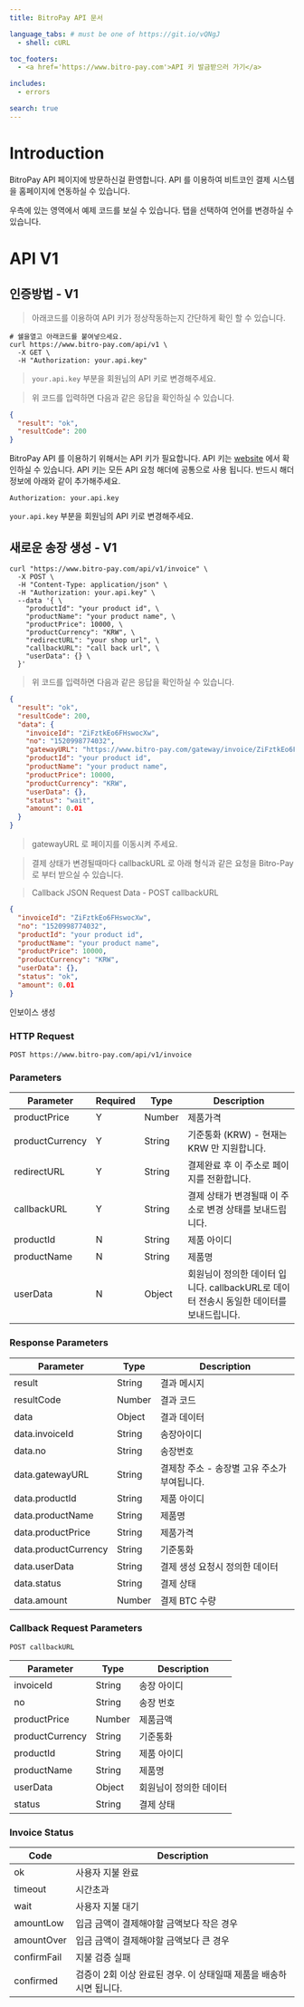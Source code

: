 ```yaml
---
title: BitroPay API 문서

language_tabs: # must be one of https://git.io/vQNgJ
  - shell: cURL

toc_footers:
  - <a href='https://www.bitro-pay.com'>API 키 발금받으러 가기</a>

includes:
  - errors

search: true
---
```


# Introduction

BitroPay API 페이지에 방문하신걸 환영합니다. API 를 이용하여 비트코인 결제 시스템을 홈페이지에 연동하실 수 있습니다. 

우측에 있는 영역에서 예제 코드를 보실 수 있습니다. 탭을 선택하여 언어를 변경하실 수 있습니다.

# API V1

## 인증방법 - V1

> 아래코드를 이용하여 API 키가 정상작동하는지 간단하게 확인 할 수 있습니다.

```shell
# 쉘을열고 아래코드를 붙여넣으세요.
curl https://www.bitro-pay.com/api/v1 \
  -X GET \
  -H "Authorization: your.api.key"
```

> `your.api.key` 부분을 회원님의 API 키로 변경해주세요.

> 위 코드를 입력하면 다음과 같은 응답을 확인하실 수 있습니다.

```json
{
  "result": "ok",
  "resultCode": 200
}
```

BitroPay API 를 이용하기 위해서는 API 키가 필요합니다.
API 키는 [website](https://www.bitro-pay.com/merchant/setting) 에서 확인하실 수 있습니다.
API 키는 모든 API 요청 해더에 공통으로 사용 됩니다. 반드시 해더정보에 아래와 같이 추가해주세요.

`Authorization: your.api.key`

<aside class="notice">
<code>your.api.key</code> 부분을 회원님의 API 키로 변경해주세요.
</aside>

## 새로운 송장 생성 - V1
```shell
curl "https://www.bitro-pay.com/api/v1/invoice" \
  -X POST \
  -H "Content-Type: application/json" \
  -H "Authorization: your.api.key" \
  --data '{ \
    "productId": "your product id", \ 
    "productName": "your product name", \ 
    "productPrice": 10000, \
    "productCurrency": "KRW", \
    "redirectURL": "your shop url", \
    "callbackURL": "call back url", \
    "userData": {} \
  }'
```

> 위 코드를 입력하면 다음과 같은 응답을 확인하실 수 있습니다.

```json
{
  "result": "ok",
  "resultCode": 200,
  "data": {
    "invoiceId": "ZiFztkEo6FHswocXw",
    "no": "1520998774032",
    "gatewayURL": "https://www.bitro-pay.com/gateway/invoice/ZiFztkEo6FHswocXw",
    "productId": "your product id",
    "productName": "your product name",
    "productPrice": 10000,
    "productCurrency": "KRW",
    "userData": {},
    "status": "wait",
    "amount": 0.01
  }
}
```

> gatewayURL 로 페이지를 이동시켜 주세요.

> 결제 상태가 변경될때마다 callbackURL 로 아래 형식과 같은 요청을 Bitro-Pay로 부터 받으실 수 있습니다.

> Callback JSON Request Data - POST callbackURL

```json
{
  "invoiceId": "ZiFztkEo6FHswocXw",
  "no": "1520998774032",
  "productId": "your product id",
  "productName": "your product name",
  "productPrice": 10000,
  "productCurrency": "KRW",
  "userData": {},
  "status": "ok",
  "amount": 0.01
}
```

인보이스 생성

### HTTP Request

`POST https://www.bitro-pay.com/api/v1/invoice`

### Parameters

Parameter | Required | Type | Description
--------- | -------- | ---- | -----------
productPrice | Y | Number | 제품가격
productCurrency | Y | String | 기준통화 (KRW) - 현재는 KRW 만 지원합니다.
redirectURL | Y | String | 결제완료 후 이 주소로 페이지를 전환합니다.
callbackURL | Y | String | 결제 상태가 변경될때 이 주소로 변경 상태를 보내드립니다.
productId | N | String | 제품 아이디
productName | N | String | 제품명
userData | N | Object | 회원님이 정의한 데이터 입니다. callbackURL로 데이터 전송시 동일한 데이터를 보내드립니다.

### Response Parameters

Parameter | Type | Description
--------- | ---- | -----------
result | String | 결과 메시지
resultCode | Number | 결과 코드
data | Object | 결과 데이터
data.invoiceId | String | 송장아이디
data.no | String | 송장번호
data.gatewayURL | String | 결제창 주소 - 송장별 고유 주소가 부여됩니다.
data.productId | String | 제품 아이디
data.productName | String | 제품명
data.productPrice | String | 제품가격
data.productCurrency | String | 기준통화
data.userData | String | 결제 생성 요청시 정의한 데이터
data.status | String | 결제 상태
data.amount | Number | 결제 BTC 수량

### Callback Request Parameters
`POST callbackURL`

Parameter | Type | Description
--------- | ---- | -----------
invoiceId | String | 송장 아이디
no | String | 송장 번호
productPrice | Number | 제품금액
productCurrency | String | 기준통화
productId | String | 제품 아이디
productName | String | 제품명
userData | Object | 회원님이 정의한 데이터
status | String | 결제 상태

### Invoice Status

Code | Description
---- | -----------
ok | 사용자 지불 완료
timeout | 시간초과
wait | 사용자 지불 대기
amountLow | 입금 금액이 결제해야할 금액보다 작은 경우
amountOver | 입금 금액이 결제해야할 금액보다 큰 경우
confirmFail | 지불 검증 실패
confirmed | 검증이 2회 이상 완료된 경우. 이 상태일때 제품을 배송하시면 됩니다.
